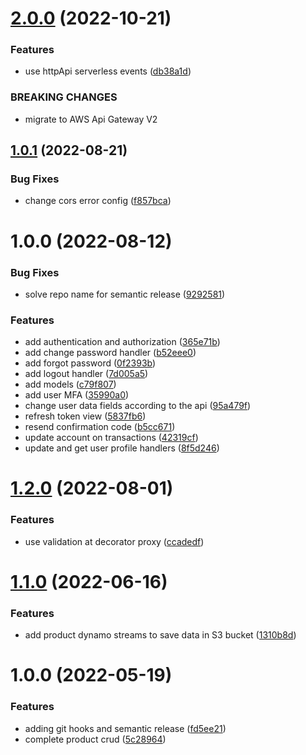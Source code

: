 # [2.0.0](https://github.com/edwardramirez31/emoney-backend/compare/v1.0.1...v2.0.0) (2022-10-21)


### Features

* use httpApi serverless events ([db38a1d](https://github.com/edwardramirez31/emoney-backend/commit/db38a1d93dbb315497c2361dc2e999835954bcd2))


### BREAKING CHANGES

* migrate to AWS Api Gateway V2

## [1.0.1](https://github.com/edwardramirez31/emoney-backend/compare/v1.0.0...v1.0.1) (2022-08-21)


### Bug Fixes

* change cors error config ([f857bca](https://github.com/edwardramirez31/emoney-backend/commit/f857bcad0ca57f97672a8ed0c0d5e9d4a941a388))

# 1.0.0 (2022-08-12)


### Bug Fixes

* solve repo name for semantic release ([9292581](https://github.com/edwardramirez31/emoney-backend/commit/9292581d40d605adb9e77c9d684519fb4ff82afc))


### Features

* add authentication and authorization ([365e71b](https://github.com/edwardramirez31/emoney-backend/commit/365e71b603092db45d0897f530d91073a20ff65d))
* add change password handler ([b52eee0](https://github.com/edwardramirez31/emoney-backend/commit/b52eee0d77a51fc7d7ce186a2308b64988054566))
* add forgot password ([0f2393b](https://github.com/edwardramirez31/emoney-backend/commit/0f2393b18b3a1a2d48308483b68d24e80e8ccba2))
* add logout handler ([7d005a5](https://github.com/edwardramirez31/emoney-backend/commit/7d005a5361595d64fba8380164b2f58f5e477099))
* add models ([c79f807](https://github.com/edwardramirez31/emoney-backend/commit/c79f8073f00267a06e70a64145ff14b9469c9bba))
* add user MFA ([35990a0](https://github.com/edwardramirez31/emoney-backend/commit/35990a09f1335cbd43630ae640735da23bbdf70f))
* change user data fields according to the api ([95a479f](https://github.com/edwardramirez31/emoney-backend/commit/95a479f3f94ddbcd3613c2bff116c862a2a884a7))
* refresh token view ([5837fb6](https://github.com/edwardramirez31/emoney-backend/commit/5837fb67744cc4988304e45e363d7ec4ba5756b0))
* resend confirmation code ([b5cc671](https://github.com/edwardramirez31/emoney-backend/commit/b5cc671eccdb77cc8ec3eeda7793efb2ba3d6182))
* update account on transactions ([42319cf](https://github.com/edwardramirez31/emoney-backend/commit/42319cfbd1553b96340a6566935a0abd226042d9))
* update and get user profile handlers ([8f5d246](https://github.com/edwardramirez31/emoney-backend/commit/8f5d246c869fef014aee8506113ea57d2c199d76))

# [1.2.0](https://github.com/edwardramirez31/ecommerce-serverless/compare/v1.1.0...v1.2.0) (2022-08-01)


### Features

* use validation at decorator proxy ([ccadedf](https://github.com/edwardramirez31/ecommerce-serverless/commit/ccadedfa7372e2e7b872b003463928b4b52f8f93))

# [1.1.0](https://github.com/edwardramirez31/ecommerce-serverless/compare/v1.0.0...v1.1.0) (2022-06-16)


### Features

* add product dynamo streams to save data in S3 bucket ([1310b8d](https://github.com/edwardramirez31/ecommerce-serverless/commit/1310b8d02c49e9fb1cc9158895f33a753199a73c))

# 1.0.0 (2022-05-19)


### Features

* adding git hooks and semantic release ([fd5ee21](https://github.com/edwardramirez31/ecommerce-serverless/commit/fd5ee21e15fa123dc93ae36029e76605bc0980b5))
* complete product crud ([5c28964](https://github.com/edwardramirez31/ecommerce-serverless/commit/5c289641fa7cbdd4568b8c2de928cb73dd2fe4d6))
